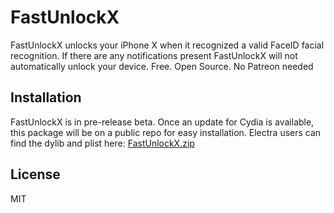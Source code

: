 # FastUnlockX

FastUnlockX unlocks your iPhone X when it recognized a valid FaceID facial recognition. If there are any notifications present FastUnlockX will not automatically unlock your device. Free. Open Source. No Patreon needed

## Installation

FastUnlockX is in pre-release beta. Once an update for Cydia is available, this package will be on a public repo for easy installation. Electra users can find the dylib and plist here: [FastUnlockX.zip](https://github.com/CPDigitalDarkroom/FastUnlockX/releases)

## License

MIT

